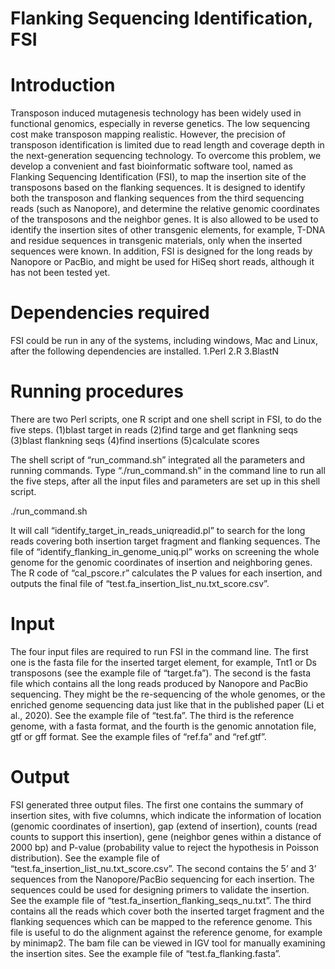# Flanking Sequencing Identification, FSI

# Introduction
Transposon induced mutagenesis technology has been widely used in functional genomics, especially in reverse genetics. The low sequencing cost make transposon mapping realistic. However, the precision of transposon identification is limited due to read length and coverage depth in the next-generation sequencing technology. To overcome this problem, we develop a convenient and fast bioinformatic software tool, named as Flanking Sequencing Identification (FSI), to map the insertion site of the transposons based on the flanking sequences. It is designed to identify both the transposon and flanking sequences from the third sequencing reads (such as Nanopore), and determine the relative genomic coordinates of the transposons and the neighbor genes. It is also allowed to be used to identify the insertion sites of other transgenic elements, for example, T-DNA and residue sequences in transgenic materials, only when the inserted sequences were known. 
In addition, FSI is designed for the long reads by Nanopore or PacBio, and might be used for HiSeq short reads, although it has not been tested yet. 

# Dependencies required
FSI could be run in any of the systems, including windows, Mac and Linux, after the following dependencies are installed. 
        1.Perl
        2.R
        3.BlastN

# Running procedures
There are two Perl scripts, one R script and one shell script in FSI, to do the five steps. 
        (1)blast target in reads
        (2)find targe and get flankning seqs
        (3)blast flankning seqs
        (4)find insertions
        (5)calculate scores

The shell script of “run_command.sh” integrated all the parameters and running commands. Type “./run_command.sh” in the command line to run all the five steps, after all the input files and parameters are set up in this shell script. 

./run_command.sh

It will call “identify_target_in_reads_uniqreadid.pl” to search for the long reads covering both insertion target fragment and flanking sequences. The file of “identify_flanking_in_genome_uniq.pl” works on screening the whole genome for the genomic coordinates of insertion and neighboring genes. The R code of “cal_pscore.r” calculates the P values for each insertion, and outputs the final file of “test.fa_insertion_list_nu.txt_score.csv”. 

# Input
The four input files are required to run FSI in the command line. 
The first one is the fasta file for the inserted target element, for example, Tnt1 or Ds transposons (see the example file of “target.fa”). 
The second is the fasta file which contains all the long reads produced by Nanopore and PacBio sequencing. They might be the re-sequencing of the whole genomes, or the enriched genome sequencing data just like that in the published paper (Li et al., 2020). See the example file of “test.fa”. 
The third is the reference genome, with a fasta format, and the fourth is the genomic annotation file, gtf or gff format. See the example files of “ref.fa” and “ref.gtf”.

# Output
FSI generated three output files. The first one contains the summary of insertion sites, with five columns, which indicate the information of location (genomic coordinates of insertion), gap (extend of insertion), counts (read counts to support this insertion), gene (neighbor genes within a distance of 2000 bp) and P-value (probability value to reject the hypothesis in Poisson distribution). See the example file of “test.fa_insertion_list_nu.txt_score.csv”.
The second contains the 5’ and 3’ sequences from the Nanopore/PacBio sequencing for each insertion. The sequences could be used for designing primers to validate the insertion. See the example file of “test.fa_insertion_flanking_seqs_nu.txt”.
The third contains all the reads which cover both the inserted target fragment and the flanking sequences which can be mapped to the reference genome. This file is useful to do the alignment against the reference genome, for example by minimap2. The bam file can be viewed in IGV tool for manually examining the insertion sites. See the example file of “test.fa_flanking.fasta”. 

